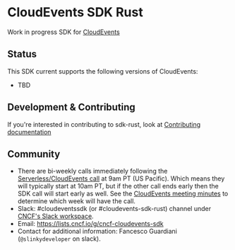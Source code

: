 # CloudEvents SDK Rust

Work in progress SDK for [CloudEvents](https://github.com/cloudevents/spec)

## Status

This SDK current supports the following versions of CloudEvents:
- TBD

## Development & Contributing

If you're interested in contributing to sdk-rust, look at [Contributing documentation](CONTRIBUTING.md)

## Community

- There are bi-weekly calls immediately following the
  [Serverless/CloudEvents call](https://github.com/cloudevents/spec#meeting-time)
  at 9am PT (US Pacific). Which means they will typically start at 10am PT, but
  if the other call ends early then the SDK call will start early as well. See
  the
  [CloudEvents meeting minutes](https://docs.google.com/document/d/1OVF68rpuPK5shIHILK9JOqlZBbfe91RNzQ7u_P7YCDE/edit#)
  to determine which week will have the call.
- Slack: #cloudeventssdk (or #cloudevents-sdk-rust) channel under
  [CNCF's Slack workspace](https://slack.cncf.io/).
- Email: https://lists.cncf.io/g/cncf-cloudevents-sdk
- Contact for additional information: Fancesco Guardiani (`@slinkydeveloper`
  on slack).
